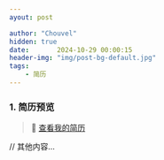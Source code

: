 ```yaml
---
ayout: post

author: "Chouvel"
hidden: true
date:       2024-10-29 00:00:15
header-img: "img/post-bg-default.jpg"
tags:
    - 简历
---
```

### 1. 简历预览

> 📄 [查看我的简历](/resume/)

// 其他内容...
